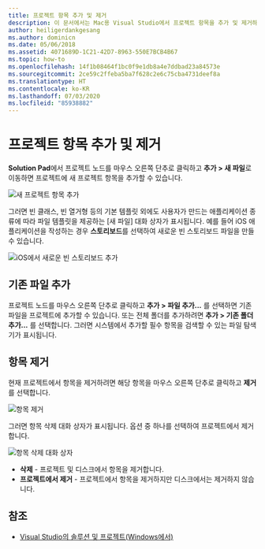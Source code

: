 ```yaml
---
title: 프로젝트 항목 추가 및 제거
description: 이 문서에서는 Mac용 Visual Studio에서 프로젝트 항목을 추가 및 제거하는 방법을 설명합니다.
author: heiligerdankgesang
ms.author: dominicn
ms.date: 05/06/2018
ms.assetid: 4071689D-1C21-42D7-8963-550E7BCB4B67
ms.topic: how-to
ms.openlocfilehash: 14f1b08464f1bc0f9e1db8a4e7ddbad23a84573e
ms.sourcegitcommit: 2ce59c2ffeba5ba7f628c2e6c75cba4731deef8a
ms.translationtype: HT
ms.contentlocale: ko-KR
ms.lasthandoff: 07/03/2020
ms.locfileid: "85938882"
---
```

# <a name="adding-and-removing-project-items"></a>프로젝트 항목 추가 및 제거

**Solution Pad**에서 프로젝트 노드를 마우스 오른쪽 단추로 클릭하고 **추가 > 새 파일**로 이동하면 프로젝트에 새 프로젝트 항목을 추가할 수 있습니다.

![새 프로젝트 항목 추가](media/add-and-remove-project-items-image1.png)

그러면 빈 클래스, 빈 열거형 등의 기본 템플릿 외에도 사용자가 만드는 애플리케이션 종류에 따라 파일 템플릿을 제공하는 [새 파일] 대화 상자가 표시됩니다. 예를 들어 iOS 애플리케이션을 작성하는 경우 **스토리보드**를 선택하여 새로운 빈 스토리보드 파일을 만들 수 있습니다.

![iOS에서 새로운 빈 스토리보드 추가](media/add-and-remove-project-items-image2.png)

## <a name="adding-existing-files"></a>기존 파일 추가

프로젝트 노드를 마우스 오른쪽 단추로 클릭하고 **추가 > 파일 추가...** 를 선택하면 기존 파일을 프로젝트에 추가할 수 있습니다. 또는 전체 폴더를 추가하려면 **추가 > 기존 폴더 추가...** 를 선택합니다. 그러면 시스템에서 추가할 필수 항목을 검색할 수 있는 파일 탐색기가 표시됩니다.

## <a name="removing-items"></a>항목 제거

현재 프로젝트에서 항목을 제거하려면 해당 항목을 마우스 오른쪽 단추로 클릭하고 **제거**를 선택합니다.

![항목 제거](media/add-and-remove-project-items-image3.png)

그러면 항목 삭제 대화 상자가 표시됩니다. 옵션 중 하나를 선택하여 프로젝트에서 제거합니다.

![항목 삭제 대화 상자](media/add-and-remove-project-items-image4.png)

* **삭제** - 프로젝트 및 디스크에서 항목을 제거합니다.
* **프로젝트에서 제거** - 프로젝트에서 항목을 제거하지만 디스크에서는 제거하지 않습니다.

## <a name="see-also"></a>참조

* [Visual Studio의 솔루션 및 프로젝트(Windows에서)](/visualstudio/ide/solutions-and-projects-in-visual-studio)